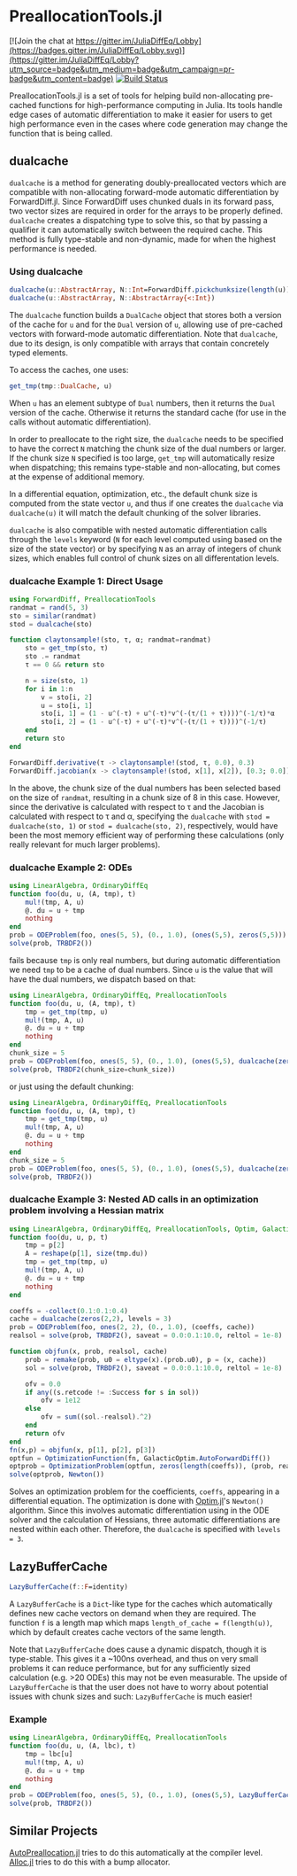 # PreallocationTools.jl

[![Join the chat at https://gitter.im/JuliaDiffEq/Lobby](https://badges.gitter.im/JuliaDiffEq/Lobby.svg)](https://gitter.im/JuliaDiffEq/Lobby?utm_source=badge&utm_medium=badge&utm_campaign=pr-badge&utm_content=badge)
[![Build Status](https://github.com/SciML/PreallocationTools.jl/workflows/CI/badge.svg)](https://github.com/SciML/PreallocationTools.jl/actions?query=workflow%3ACI)

PreallocationTools.jl is a set of tools for helping build non-allocating
pre-cached functions for high-performance computing in Julia. Its tools handle
edge cases of automatic differentiation to make it easier for users to get
high performance even in the cases where code generation may change the
function that is being called.

## dualcache

`dualcache` is a method for generating doubly-preallocated vectors which are
compatible with non-allocating forward-mode automatic differentiation by
ForwardDiff.jl. Since ForwardDiff uses chunked duals in its forward pass, two
vector sizes are required in order for the arrays to be properly defined.
`dualcache` creates a dispatching type to solve this, so that by passing a
qualifier it can automatically switch between the required cache. This method
is fully type-stable and non-dynamic, made for when the highest performance is
needed.

### Using dualcache

```julia
dualcache(u::AbstractArray, N::Int=ForwardDiff.pickchunksize(length(u)); levels::Int = 1)
dualcache(u::AbstractArray, N::AbstractArray{<:Int})
```

The `dualcache` function builds a `DualCache` object that stores both a version
of the cache for `u` and for the `Dual` version of `u`, allowing use of
pre-cached vectors with forward-mode automatic differentiation. Note that
`dualcache`, due to its design, is only compatible with arrays that contain concretely
typed elements.

To access the caches, one uses:

```julia
get_tmp(tmp::DualCache, u)
```

When `u` has an element subtype of `Dual` numbers, then it returns the `Dual`
version of the cache. Otherwise it returns the standard cache (for use in the
calls without automatic differentiation).

In order to preallocate to the right size, the `dualcache` needs to be specified
to have the correct `N` matching the chunk size of the dual numbers or larger. 
If the chunk size `N` specified is too large, `get_tmp` will automatically resize 
when dispatching; this remains type-stable and non-allocating, but comes at the 
expense of additional memory.

In a differential equation, optimization, etc., the default chunk size is computed
from the state vector `u`, and thus if one creates the `dualcache` via
`dualcache(u)` it will match the default chunking of the solver libraries.

`dualcache` is also compatible with nested automatic differentiation calls through
the `levels` keyword (`N` for each level computed using based on the size of the 
state vector) or by specifying `N` as an array of integers of chunk sizes, which
enables full control of chunk sizes on all differentation levels.

### dualcache Example 1: Direct Usage

```julia
using ForwardDiff, PreallocationTools
randmat = rand(5, 3)
sto = similar(randmat)
stod = dualcache(sto)

function claytonsample!(sto, τ, α; randmat=randmat)
    sto = get_tmp(sto, τ)
    sto .= randmat
    τ == 0 && return sto

    n = size(sto, 1)
    for i in 1:n
        v = sto[i, 2]
        u = sto[i, 1]
        sto[i, 1] = (1 - u^(-τ) + u^(-τ)*v^(-(τ/(1 + τ))))^(-1/τ)*α
        sto[i, 2] = (1 - u^(-τ) + u^(-τ)*v^(-(τ/(1 + τ))))^(-1/τ)
    end
    return sto
end

ForwardDiff.derivative(τ -> claytonsample!(stod, τ, 0.0), 0.3)
ForwardDiff.jacobian(x -> claytonsample!(stod, x[1], x[2]), [0.3; 0.0])
```

In the above, the chunk size of the dual numbers has been selected based on the size
of `randmat`, resulting in a chunk size of 8 in this case. However, since the derivative 
is calculated with respect to τ and the Jacobian is calculated with respect to τ and α, 
specifying the `dualcache` with `stod = dualcache(sto, 1)` or `stod = dualcache(sto, 2)`, 
respectively, would have been the most memory efficient way of performing these calculations
(only really relevant for much larger problems).

### dualcache Example 2: ODEs

```julia
using LinearAlgebra, OrdinaryDiffEq
function foo(du, u, (A, tmp), t)
    mul!(tmp, A, u)
    @. du = u + tmp
    nothing
end
prob = ODEProblem(foo, ones(5, 5), (0., 1.0), (ones(5,5), zeros(5,5)))
solve(prob, TRBDF2())
```

fails because `tmp` is only real numbers, but during automatic differentiation
we need `tmp` to be a cache of dual numbers. Since `u` is the value that will
have the dual numbers, we dispatch based on that:

```julia
using LinearAlgebra, OrdinaryDiffEq, PreallocationTools
function foo(du, u, (A, tmp), t)
    tmp = get_tmp(tmp, u)
    mul!(tmp, A, u)
    @. du = u + tmp
    nothing
end
chunk_size = 5
prob = ODEProblem(foo, ones(5, 5), (0., 1.0), (ones(5,5), dualcache(zeros(5,5), chunk_size)))
solve(prob, TRBDF2(chunk_size=chunk_size))
```

or just using the default chunking:

```julia
using LinearAlgebra, OrdinaryDiffEq, PreallocationTools
function foo(du, u, (A, tmp), t)
    tmp = get_tmp(tmp, u)
    mul!(tmp, A, u)
    @. du = u + tmp
    nothing
end
chunk_size = 5
prob = ODEProblem(foo, ones(5, 5), (0., 1.0), (ones(5,5), dualcache(zeros(5,5))))
solve(prob, TRBDF2())
```
### dualcache Example 3: Nested AD calls in an optimization problem involving a Hessian matrix

```julia
using LinearAlgebra, OrdinaryDiffEq, PreallocationTools, Optim, GalacticOptim
function foo(du, u, p, t)
    tmp = p[2]
    A = reshape(p[1], size(tmp.du))
    tmp = get_tmp(tmp, u)
    mul!(tmp, A, u)
    @. du = u + tmp
    nothing
end

coeffs = -collect(0.1:0.1:0.4)
cache = dualcache(zeros(2,2), levels = 3)
prob = ODEProblem(foo, ones(2, 2), (0., 1.0), (coeffs, cache))
realsol = solve(prob, TRBDF2(), saveat = 0.0:0.1:10.0, reltol = 1e-8)

function objfun(x, prob, realsol, cache)
    prob = remake(prob, u0 = eltype(x).(prob.u0), p = (x, cache))
    sol = solve(prob, TRBDF2(), saveat = 0.0:0.1:10.0, reltol = 1e-8)

    ofv = 0.0
    if any((s.retcode != :Success for s in sol))
        ofv = 1e12
    else
        ofv = sum((sol.-realsol).^2)
    end    
    return ofv
end
fn(x,p) = objfun(x, p[1], p[2], p[3])
optfun = OptimizationFunction(fn, GalacticOptim.AutoForwardDiff())
optprob = OptimizationProblem(optfun, zeros(length(coeffs)), (prob, realsol, cache))
solve(optprob, Newton())
```
Solves an optimization problem for the coefficients, `coeffs`, appearing in a differential equation.
The optimization is done with [Optim.jl](https://github.com/JuliaNLSolvers/Optim.jl)'s `Newton()` 
algorithm. Since this involves automatic differentiation using in the ODE solver and the calculation 
of Hessians, three automatic differentiations are nested within each other. Therefore, the `dualcache` 
is specified with `levels = 3`. 

## LazyBufferCache

```julia
LazyBufferCache(f::F=identity)
```

A `LazyBufferCache` is a `Dict`-like type for the caches which automatically defines
new cache vectors on demand when they are required. The function `f` is a length
map which maps `length_of_cache = f(length(u))`, which by default creates cache
vectors of the same length.

Note that `LazyBufferCache` does cause a dynamic dispatch, though it is type-stable.
This gives it a ~100ns overhead, and thus on very small problems it can reduce
performance, but for any sufficiently sized calculation (e.g. >20 ODEs) this
may not be even measurable. The upside of `LazyBufferCache` is that the user does
not have to worry about potential issues with chunk sizes and such: `LazyBufferCache`
is much easier!

### Example

```julia
using LinearAlgebra, OrdinaryDiffEq, PreallocationTools
function foo(du, u, (A, lbc), t)
    tmp = lbc[u]
    mul!(tmp, A, u)
    @. du = u + tmp
    nothing
end
prob = ODEProblem(foo, ones(5, 5), (0., 1.0), (ones(5,5), LazyBufferCache()))
solve(prob, TRBDF2())
```

## Similar Projects

[AutoPreallocation.jl](https://github.com/oxinabox/AutoPreallocation.jl) tries
to do this automatically at the compiler level. [Alloc.jl](https://github.com/FluxML/Alloc.jl)
tries to do this with a bump allocator.
